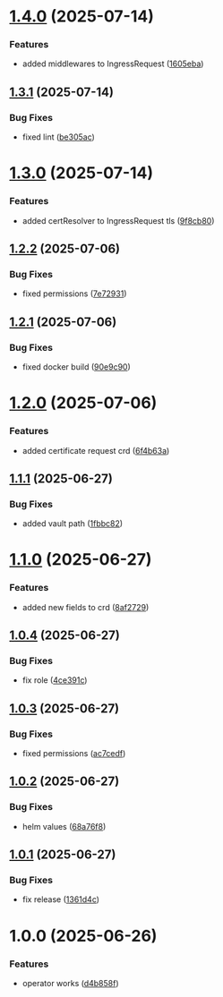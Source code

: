 # [1.4.0](https://github.com/floryn08/homelab-alm/compare/v1.3.1...v1.4.0) (2025-07-14)


### Features

* added middlewares to IngressRequest ([1605eba](https://github.com/floryn08/homelab-alm/commit/1605eba83d0060c5af1b7e4be102df3e45613dfa))

## [1.3.1](https://github.com/floryn08/homelab-alm/compare/v1.3.0...v1.3.1) (2025-07-14)


### Bug Fixes

* fixed lint ([be305ac](https://github.com/floryn08/homelab-alm/commit/be305ac620acdc8242b04b18280262d6facaec02))

# [1.3.0](https://github.com/floryn08/homelab-alm/compare/v1.2.2...v1.3.0) (2025-07-14)


### Features

* added certResolver to IngressRequest tls ([9f8cb80](https://github.com/floryn08/homelab-alm/commit/9f8cb806a88d3c75ff908b0f821b9693fe394005))

## [1.2.2](https://github.com/floryn08/homelab-alm/compare/v1.2.1...v1.2.2) (2025-07-06)


### Bug Fixes

* fixed permissions ([7e72931](https://github.com/floryn08/homelab-alm/commit/7e72931c98018aa213fecff95529c7ddad11bae7))

## [1.2.1](https://github.com/floryn08/homelab-alm/compare/v1.2.0...v1.2.1) (2025-07-06)


### Bug Fixes

* fixed docker build ([90e9c90](https://github.com/floryn08/homelab-alm/commit/90e9c90e41960c2db88b3f76d94e55b3c3a1c386))

# [1.2.0](https://github.com/floryn08/homelab-alm/compare/v1.1.1...v1.2.0) (2025-07-06)


### Features

* added certificate request crd ([6f4b63a](https://github.com/floryn08/homelab-alm/commit/6f4b63a22f46aa060c81e7e807b9ee0599b7fab3))

## [1.1.1](https://github.com/floryn08/homelab-alm/compare/v1.1.0...v1.1.1) (2025-06-27)


### Bug Fixes

* added vault path ([1fbbc82](https://github.com/floryn08/homelab-alm/commit/1fbbc82f072367fa03f11dd5016575e6f41fc7a4))

# [1.1.0](https://github.com/floryn08/homelab-alm/compare/v1.0.4...v1.1.0) (2025-06-27)


### Features

* added new fields to crd ([8af2729](https://github.com/floryn08/homelab-alm/commit/8af2729f087f27df1213cf515231be37fd08069d))

## [1.0.4](https://github.com/floryn08/homelab-alm/compare/v1.0.3...v1.0.4) (2025-06-27)


### Bug Fixes

* fix role ([4ce391c](https://github.com/floryn08/homelab-alm/commit/4ce391ca51dbb21b2c8fff45dfa2378e393296c0))

## [1.0.3](https://github.com/floryn08/homelab-alm/compare/v1.0.2...v1.0.3) (2025-06-27)


### Bug Fixes

* fixed permissions ([ac7cedf](https://github.com/floryn08/homelab-alm/commit/ac7cedfb37dd5af792242d4a4f5cacd64fe112aa))

## [1.0.2](https://github.com/floryn08/homelab-alm/compare/v1.0.1...v1.0.2) (2025-06-27)


### Bug Fixes

* helm values ([68a76f8](https://github.com/floryn08/homelab-alm/commit/68a76f88d0fc3ff0a551419cb606e54cca002080))

## [1.0.1](https://github.com/floryn08/homelab-alm/compare/v1.0.0...v1.0.1) (2025-06-27)


### Bug Fixes

* fix release ([1361d4c](https://github.com/floryn08/homelab-alm/commit/1361d4c584b47b1ecaba3dbccb56db8ea058eb90))

# 1.0.0 (2025-06-26)


### Features

* operator works ([d4b858f](https://github.com/floryn08/homelab-alm/commit/d4b858fc19ea74a278a9bf78d8a6f4df0492c4ca))
